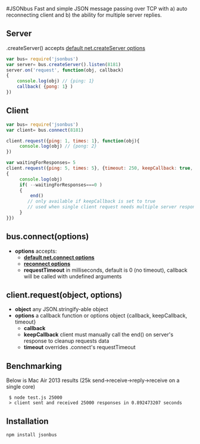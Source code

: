 #JSONbus
Fast and simple JSON message passing over TCP with a) auto reconnecting client and b) the ability for multiple server replies.

## Server
.createServer() accepts [default net.createServer options](https://nodejs.org/api/net.html#net_net_createserver_options_connectionlistener)
```js
var bus= require('jsonbus')
var server= bus.createServer().listen(8181)
server.on('request', function(obj, callback)
{
	console.log(obj) // {ping: 1}
	callback( {pong: 1} )
})
```

## Client
```js
var bus= require('jsonbus')
var client= bus.connect(8181)

client.request({ping: 1, times: 1}, function(obj){
	 console.log(obj) // {pong: 2}
})

var waitingForResponses= 5
client.request({ping: 5, times: 5}, {timeout: 250, keepCallback: true, callback: function(obj, end)
{
	 console.log(obj)
	 if( --waitingForResponses===0 )
	 {
		 end()
	 	// only available if keepCallback is set to true
	 	// used when single client request needs multiple server responses
	 }
}})
```

## bus.connect(options)
* __options__ accepts:
	* [__default net.connect options__](https://nodejs.org/api/net.html#net_socket_connect_options_connectlistener)
	* [__reconnect options__](https://github.com/davidSky/node-net-socket-reconnect)
	* __requestTimeout__ in milliseconds, default is 0 (no timeout), callback will be called with undefined arguments

## client.request(object, options)
* __object__ any JSON.stringify-able object
* __options__ a callback function or options object {callback, keepCallback, timeout}
	* __callback__ 
	* __keepCallback__ client must manually call the end() on server's response to cleanup requests data
	* __timeout__ overrides .connect's requestTimeout


## Benchmarking
Below is Mac Air 2013 results (25k send->receive->reply->receive on a single core)
```shell
 $ node test.js 25000
 > client sent and received 25000 responses in 0.892473207 seconds
```

## Installation
```
npm install jsonbus
```





